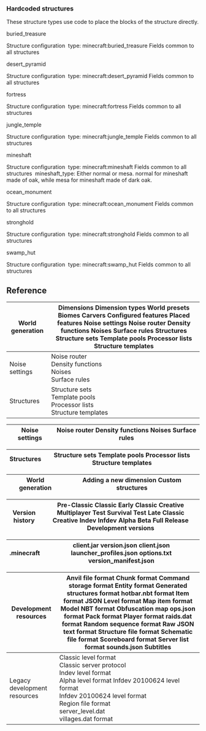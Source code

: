 ### Hardcoded structures
These structure types use code to place the blocks of the structure directly.


buried_treasure



 Structure configuration
 type: minecraft:buried_treasure
Fields common to all structures




desert_pyramid



 Structure configuration
 type: minecraft:desert_pyramid
Fields common to all structures




fortress



 Structure configuration
 type: minecraft:fortress
Fields common to all structures




jungle_temple



 Structure configuration
 type: minecraft:jungle_temple
Fields common to all structures




mineshaft



 Structure configuration
 type: minecraft:mineshaft
Fields common to all structures
 mineshaft_type: Either normal or mesa. normal for mineshaft made of oak, while mesa for mineshaft made of dark oak.




ocean_monument



 Structure configuration
 type: minecraft:ocean_monument
Fields common to all structures




stronghold



 Structure configuration
 type: minecraft:stronghold
Fields common to all structures




swamp_hut



 Structure configuration
 type: minecraft:swamp_hut
Fields common to all structures



## Reference
| World generation | Dimensions Dimension types World presets Biomes Carvers Configured features Placed features   Noise settings   Noise router Density functions Noises Surface rules    Structures   Structure sets Template pools Processor lists Structure templates |
|------------------|------------------------------------------------------------------------------------------------------------------------------------------------------------------------------------------------------------------------------------------------------|
| Noise settings   | Noise router<br/>Density functions<br/>Noises<br/>Surface rules<br/>                                                                                                                                                                                 |
| Structures       | Structure sets<br/>Template pools<br/>Processor lists<br/>Structure templates<br/>                                                                                                                                                                   |

| Noise settings | Noise router Density functions Noises Surface rules |
|----------------|-----------------------------------------------------|

| Structures | Structure sets Template pools Processor lists Structure templates |
|------------|-------------------------------------------------------------------|

| World generation | Adding a new dimension Custom structures |
|------------------|------------------------------------------|

| Version history | Pre-Classic Classic Early Classic Creative Multiplayer Test  Survival Test Late Classic Creative Indev  Infdev Alpha Beta Full Release Development versions |
|-----------------|-------------------------------------------------------------------------------------------------------------------------------------------------------------|

| .minecraft | client.jar version.json client.json launcher_profiles.json options.txt version_manifest.json |
|------------|----------------------------------------------------------------------------------------------|

| Development resources        | Anvil file format Chunk format Command storage format Entity format Generated structures format hotbar.nbt format Item format JSON Level format Map item format Model NBT format Obfuscation map ops.json format Pack format Player format raids.dat format Random sequence format Raw JSON text format Structure file format Schematic file format Scoreboard format Server list format sounds.json Subtitles |
|------------------------------|----------------------------------------------------------------------------------------------------------------------------------------------------------------------------------------------------------------------------------------------------------------------------------------------------------------------------------------------------------------------------------------------------------------|
| Legacy development resources | Classic level format<br/>Classic server protocol<br/>Indev level format<br/>Alpha level format Infdev 20100624 level format<br/>Infdev 20100624 level format<br/>Region file format<br/>server_level.dat<br/>villages.dat format<br/>                                                                                                                                                                          |


